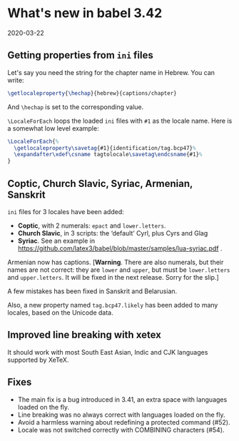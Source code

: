 # What's new in babel 3.42

2020-03-22

## Getting properties from `ini` files

Let's say you need the string for the chapter name in Hebrew. You can write:
```tex
\getlocaleproperty{\hechap}{hebrew}{captions/chapter}
```
And `\hechap` is set to the corresponding value.

`\LocaleForEach` loops the loaded `ini` files with `#1` as the locale name. Here is a somewhat low level example:
```tex
\LocaleForEach{%
  \getlocaleproperty\savetag{#1}{identification/tag.bcp47}%
  \expandafter\xdef\csname tagtolocale\savetag\endcsname{#1}%
}
```

## Coptic, Church Slavic, Syriac, Armenian, Sanskrit

`ini` files for 3 locales have been added:
* **Coptic**, with 2 numerals: `epact` and `lower.letters`.
* **Church Slavic**, in 3 scripts: the ‘default’ Cyrl, plus Cyrs and Glag
* **Syriac**. See an example in https://github.com/latex3/babel/blob/master/samples/lua-syriac.pdf .

Armenian now has captions. [**Warning**. There are also numerals, but their names are not correct: they are `lower` and `upper`, but must be `lower.letters` and `upper.letters`. It will be fixed in the next release. Sorry for the slip.]

A few mistakes has been fixed in Sanskrit and Belarusian.

Also, a new property named `tag.bcp47.likely` has been added to many locales, based on the Unicode data.

## Improved line breaking with xetex

It should work with most South East Asian, Indic and CJK languages supported by XeTeX.

## Fixes

* The main fix is a bug introduced in 3.41, an extra space with languages loaded on the fly.
* Line breaking was no always correct with languages loaded on the fly.
* Avoid a harmless warning about redefining a protected command (#52). 
* Locale was not switched correctly with COMBINING characters (#54).


